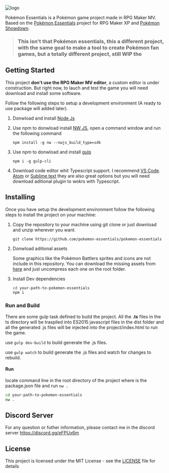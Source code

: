 ![logo](project/img/titles1/pokelogo.png)

Pokémon Essentials is a Pokémon game project made in RPG Maker MV. Based on the [Pokémon Essentials](http://pokemonessentials.wikia.com/wiki/Pok%C3%A9mon_Essentials_Wiki)  project for RPG Maker XP and [Pokémon Showdown](https://github.com/Zarel/Pokemon-Showdown).

> ### This isn't that Pokémon essentials, this a different project, with the same goal to make a tool to create Pokémon fan games, but a totally different project, still WIP tho


## Getting Started
This project __don't use the RPG Maker MV editor__, a custom editor is under construction. But right now, to lauch and test the game you will need download and install some software. 

Follow the following steps to setup a development environment (A ready to use package will added later). 

1. Donwload and install [Node Js](https://nodejs.org/en/download/)

2. Use npm to donwload install [NW JS](https://nwjs.io/), open a command window and run the following command
    ```
    npm install -g nw --nwjs_build_type=sdk
    ```
3. Use npm to donwload and install [gulp]()
    ```
    npm i -g gulp-cli
    ```
4. Download code editor whit Typescript support. I recommend [VS Code](https://code.visualstudio.com/). [Atom](https://atom.io/) or [Sublime text](https://www.sublimetext.com/) they are also great options
but you will need download aditional plugin to wokrs with Typescript.

## Installing
Once you have setup the development environment follow the following steps to install the project on your machine:

1. Copy the repository to your machine using git clone or just download and unzip wherever you want.

    ```
    git clone https://github.com/pokemon-essentials/pokemon-essentials
    ```
2. Donwload aditional assets 

    Some graphics like the Pokémon Battlers sprites and icons are not include in this repository.
    You can download the missing assets from [here](https://drive.google.com/drive/folders/1oXbTrwAlL1SBVLykaHS1HlZf9c-IJWLo?usp=sharing) and just uncompress each one on the root folder.

3. Install Dev dependencies

    ```bash
    cd your-path-to-pokemon-essentials
    npm i
    ```

### Run and Build

There are some gulp task defined to build the project. All the **.ts** files in the ts directory will be traspiled into ES2015 javascript files in the dist folder and all the generated .js files will be injected into the project/index.html to run the game.

use ``` gulp dev-build ``` to build generate the .js files.

use ``` gulp watch ``` to build generate the .js files and watch for changes to rebuild.

#### Run
locate command line in the root directory of the project where is the package.json file and run ```nw .```

```bash
cd your-path-to-pokemon-essentials
nw .
```

## Discord Server

For any question or futher information, please contact me in the discord server https://discord.gg/eFPUx6m

## License

This project is licensed under the MIT License - see the [LICENSE](LICENSE) file for details
